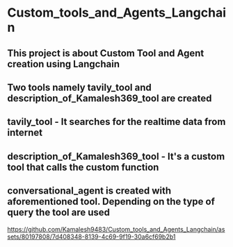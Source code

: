 # Custom_tools_and_Agents_Langchain

## This project is about Custom Tool and Agent creation using Langchain
## Two tools namely tavily_tool and description_of_Kamalesh369_tool are created
## tavily_tool - It searches for the realtime data from internet
## description_of_Kamalesh369_tool - It's a custom tool that calls the custom function
## conversational_agent is created with aforementioned tool. Depending on the type of query the tool are used



https://github.com/Kamalesh9483/Custom_tools_and_Agents_Langchain/assets/80197808/7d408348-8139-4c69-9f19-30a6cf69b2b1


